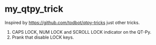 # my_qtpy_trick
Inspired by https://github.com/todbot/qtpy-tricks just other tricks.


1) CAPS LOCK, NUM LOCK and SCROLL LOCK indicator on the QT-Py.
2) Prank that disable LOCK keys.
